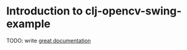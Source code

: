# Introduction to clj-opencv-swing-example

TODO: write [great documentation](http://jacobian.org/writing/what-to-write/)
